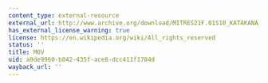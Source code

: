 ```yaml
---
content_type: external-resource
external_url: http://www.archive.org/download/MITRES21F.01S10_KATAKANA_EXERCISES/2a3.mov
has_external_license_warning: true
license: https://en.wikipedia.org/wiki/All_rights_reserved
status: ''
title: MOV
uid: a9de9960-b042-435f-ace8-dcc411f1784d
wayback_url: ''
---
```

